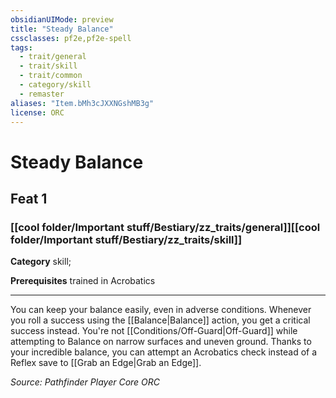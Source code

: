 ```yaml
---
obsidianUIMode: preview
title: "Steady Balance"
cssclasses: pf2e,pf2e-spell
tags:
  - trait/general
  - trait/skill
  - trait/common
  - category/skill
  - remaster
aliases: "Item.bMh3cJXXNGshMB3g"
license: ORC
---
```

# Steady Balance
## Feat 1
### [[cool folder/Important stuff/Bestiary/zz_traits/general]][[cool folder/Important stuff/Bestiary/zz_traits/skill]]

**Category** skill; 



**Prerequisites** trained in Acrobatics
* * *
You can keep your balance easily, even in adverse conditions. Whenever you roll a success using the [[Balance|Balance]] action, you get a critical success instead. You're not [[Conditions/Off-Guard|Off-Guard]] while attempting to Balance on narrow surfaces and uneven ground. Thanks to your incredible balance, you can attempt an Acrobatics check instead of a Reflex save to [[Grab an Edge|Grab an Edge]].

*Source: Pathfinder Player Core*
*ORC*